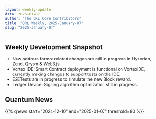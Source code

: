 ```yaml
---
layout: weekly-update
date: 2025-01-07
author: "The QRL Core Contributors"
title: "QRL Weekly, 2025-January-07"
slug: "2025-January-07"
---
```


## Weekly Development Snapshot

- New address format related changes are still in progress in Hyperion, Zond, Qrysm & Web3.js
- Vortex IDE: Smart Contract deployment is functional on VortexIDE, currently making changes to support tests on the IDE.
- E2ETests are in progress to simulate the new Block reward.
- Ledger Device: Signing algorithm optimization still in progress.

<!--more-->

## Quantum News

{{% qnews start="2024-12-10" end="2025-01-07" threshold=80 %}}
